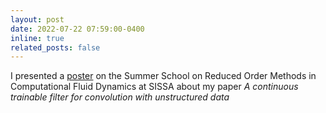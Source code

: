 ```yaml
---
layout: post
date: 2022-07-22 07:59:00-0400
inline: true
related_posts: false
---
```


I presented a [poster](https://people.sissa.it/~grozza/wp-content/uploads/2022/07/poster_dariocoscia.pdf) on the Summer School on Reduced Order Methods in Computational Fluid Dynamics at SISSA about my paper *A continuous trainable filter for convolution with unstructured data*
